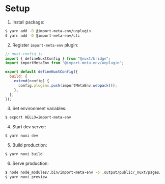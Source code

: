 # Setup

1. Install package:

```sh
$ yarn add -D @import-meta-env/unplugin
$ yarn add -D @import-meta-env/cli
```

2. Register `import-meta-env` plugin:

```js
// nuxt.config.js
import { defineNuxtConfig } from "@nuxt/bridge";
import importMetaEnv from "@import-meta-env/unplugin";

export default defineNuxtConfig({
  build: {
    extend(config) {
      config.plugins.push(importMetaEnv.webpack());
    },
  },
});
```

3. Set environment variables:

```sh
$ export HELLO=import-meta-env
```

4. Start dev server:

```sh
$ yarn nuxi dev
```

5. Build production:

```sh
$ yarn nuxi build
```

6. Serve production:

```sh
$ node node_modules/.bin/import-meta-env -o .output/public/_nuxt/pages/* .output/server/chunks/app/pages/*
$ yarn nuxi preview
```
